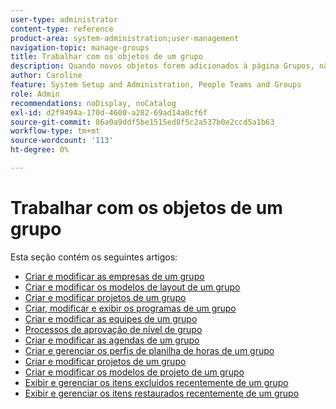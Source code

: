 ```yaml
---
user-type: administrator
content-type: reference
product-area: system-administration;user-management
navigation-topic: manage-groups
title: Trabalhar com os objetos de um grupo
description: Quando novos objetos forem adicionados à página Grupos, não se esqueça de atualizar o artigo Gerenciar grupos/Grupos overview/groups.html
author: Caroline
feature: System Setup and Administration, People Teams and Groups
role: Admin
recommendations: noDisplay, noCatalog
exl-id: d2f9494a-170d-4600-a282-69ad14a0cf6f
source-git-commit: 86a0a9ddf5be1515ed8f5c2a537b0e2ccd5a1b63
workflow-type: tm+mt
source-wordcount: '113'
ht-degree: 0%

---
```


# Trabalhar com os objetos de um grupo

<!--
<p data-mc-conditions="QuicksilverOrClassic.Draft mode">When new objects are added to the Groups page, don't forget to update the article Manage groups/Groups overview/groups.html</p>
-->

Esta seção contém os seguintes artigos:

* [Criar e modificar as empresas de um grupo](../../../administration-and-setup/manage-groups/work-with-group-objects/create-and-modify-a-groups-companies.md)
* [Criar e modificar os modelos de layout de um grupo](../../../administration-and-setup/manage-groups/work-with-group-objects/create-and-modify-a-groups-layout-templates.md)
* [Criar e modificar projetos de um grupo](../../../administration-and-setup/manage-groups/work-with-group-objects/create-and-modify-a-groups-portfolios.md)
* [Criar, modificar e exibir os programas de um grupo](../../../administration-and-setup/manage-groups/work-with-group-objects/create-and-modify-a-groups-programs.md)
* [Criar e modificar as equipes de um grupo](../../../administration-and-setup/manage-groups/work-with-group-objects/create-and-modify-a-groups-teams.md)
* [Processos de aprovação de nível de grupo](../../../administration-and-setup/manage-groups/work-with-group-objects/create-and-modify-groups-approval-processes.md)
* [Criar e modificar as agendas de um grupo](../../../administration-and-setup/manage-groups/work-with-group-objects/create-and-modify-a-groups-schedules.md)
* [Criar e gerenciar os perfis de planilha de horas de um grupo](../../../administration-and-setup/manage-groups/work-with-group-objects/create-and-modify-a-groups-timesheet-profiles.md)
* [Criar e modificar projetos de um grupo](../../../administration-and-setup/manage-groups/work-with-group-objects/create-and-modify-a-groups-projects.md)
* [Criar e modificar os modelos de projeto de um grupo](../../../administration-and-setup/manage-groups/work-with-group-objects/create-and-modify-a-groups-templates.md)
* [Exibir e gerenciar os itens excluídos recentemente de um grupo](../../../administration-and-setup/manage-groups/work-with-group-objects/view-manage-groups-recently-deleted-objects.md)
* [Exibir e gerenciar os itens restaurados recentemente de um grupo](../../../administration-and-setup/manage-groups/work-with-group-objects/view-manage-groups-recently-restored-objects.md)
